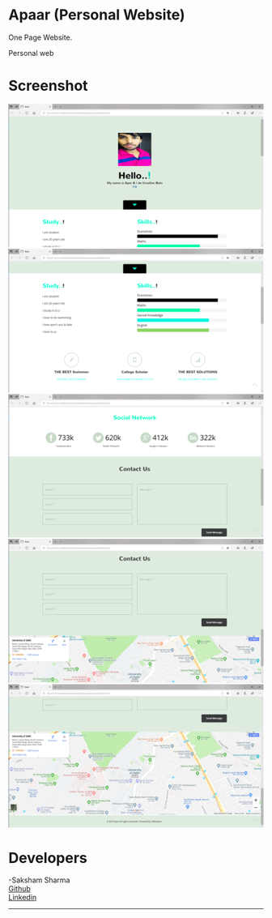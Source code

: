# Apaar (Personal Website)
One Page Website.

Personal web

# Screenshot
<img src="a1.png">
<img src="a2.png">
<img src="a3.png">
<img src="a4.png">
<img src="aa.png">

# Developers
-Saksham Sharma<br>
<a href="https://github.com/Sakshamoo17">Github</a>
<br>
<a href="https://www.linkedin.com/in/saksham-sharma-bb576b167/">Linkedin</a>
******************************************************************************************************************************************

